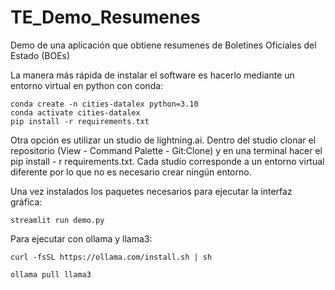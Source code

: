 # TE_Demo_Resumenes
Demo de una aplicación que obtiene resumenes de Boletines Oficiales del Estado (BOEs) 

La manera más rápida de instalar el software es hacerlo mediante un entorno virtual en python con conda:

```
conda create -n cities-datalex python=3.10
conda activate cities-datalex
pip install -r requirements.txt
```

Otra opción es utilizar un studio de lightning.ai. Dentro del studio clonar el repositorio (View - Command Palette - Git:Clone) y en una terminal hacer el pip install - r requirements.txt. Cada studio corresponde a un entorno virtual diferente por lo que no es necesario crear ningún entorno.

Una vez instalados los paquetes necesarios para ejecutar la interfaz gráfica:

```
streamlit run demo.py
```

Para ejecutar con ollama y llama3:

```
curl -fsSL https://ollama.com/install.sh | sh

ollama pull llama3
```
